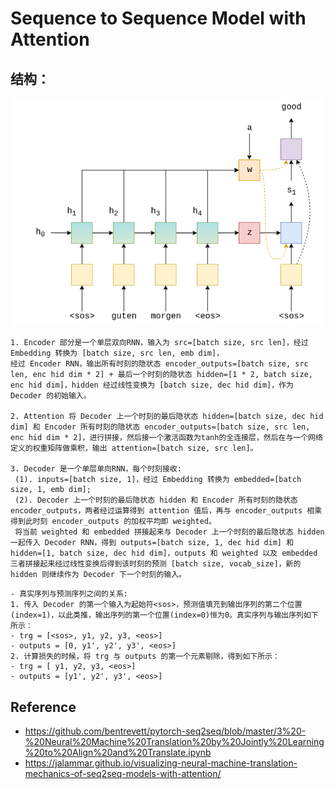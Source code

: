 # Sequence to Sequence Model with Attention

## 结构：

![s2s4](../images/seq2seq4.png)

```
1. Encoder 部分是一个单层双向RNN，输入为 src=[batch size, src len]，经过 Embedding 转换为 [batch size, src len, emb dim]，
经过 Encoder RNN，输出所有时刻的隐状态 encoder_outputs=[batch size, src len, enc hid dim * 2] + 最后一个时刻的隐状态 hidden=[1 * 2, batch size, enc hid dim]，hidden 经过线性变换为 [batch size, dec hid dim]，作为 Decoder 的初始输入。

2. Attention 将 Decoder 上一个时刻的最后隐状态 hidden=[batch size, dec hid dim] 和 Encoder 所有时刻的隐状态 encoder_outputs=[batch size, src len, enc hid dim * 2]，进行拼接，然后接一个激活函数为tanh的全连接层，然后在与一个网络定义的权重矩阵做乘积，输出 attention=[batch size, src len]。

3. Decoder 是一个单层单向RNN，每个时刻接收: 
 (1). inputs=[batch size, 1]，经过 Embedding 转换为 embedded=[batch size, 1, emb dim]; 
 (2). Decoder 上一个时刻的最后隐状态 hidden 和 Encoder 所有时刻的隐状态 encoder_outputs，两者经过运算得到 attention 值后，再与 encoder_outputs 相乘得到此时刻 encoder_outputs 的加权平均即 weighted。
 将当前 weighted 和 embedded 拼接起来与 Decoder 上一个时刻的最后隐状态 hidden 一起传入 Decoder RNN，得到 outputs=[batch size, 1, dec hid dim] 和 hidden=[1, batch size, dec hid dim]，outputs 和 weighted 以及 embedded 三者拼接起来经过线性变换后得到该时刻的预测 [batch size, vocab_size]，新的 hidden 则继续作为 Decoder 下一个时刻的输入。
```

```
- 真实序列与预测序列之间的关系:
1. 传入 Decoder 的第一个输入为起始符<sos>，预测值填充到输出序列的第二个位置(index=1)，以此类推，输出序列的第一个位置(index=0)恒为0。真实序列与输出序列如下所示：
- trg = [<sos>, y1, y2, y3, <eos>]
- outputs = [0, y1', y2', y3', <eos>]
2. 计算损失的时候，将 trg 与 outputs 的第一个元素剔除，得到如下所示：
- trg = [ y1, y2, y3, <eos>]
- outputs = [y1', y2', y3', <eos>]
```

## Reference
- https://github.com/bentrevett/pytorch-seq2seq/blob/master/3%20-%20Neural%20Machine%20Translation%20by%20Jointly%20Learning%20to%20Align%20and%20Translate.ipynb
- https://jalammar.github.io/visualizing-neural-machine-translation-mechanics-of-seq2seq-models-with-attention/
